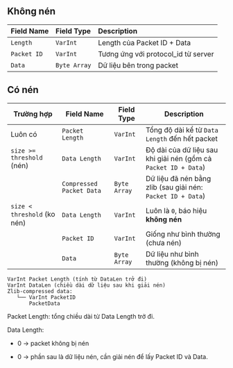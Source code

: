 ## Không nén
| Field Name  | Field Type	    | Description                         |
|:------------|:---------------|:------------------------------------|
| `Length`    | `VarInt`       | Length của Packet ID + Data         |
| `Packet ID` | `VarInt`       | Tương ứng với protocol_id từ server |
| `Data`      | `Byte Array`   | Dữ liệu bên trong packet            |

## Có nén

| Trường hợp                  | Field Name               | Field Type   | Description                                                     |
| --------------------------- | ------------------------ | ------------ | --------------------------------------------------------------- |
| Luôn có                     | `Packet Length`          | `VarInt`     | Tổng độ dài kể từ `Data Length` đến hết packet                  |
| `size >= threshold` (nén)   | `Data Length`            | `VarInt`     | Độ dài của dữ liệu sau khi giải nén (gồm cả `Packet ID + Data`) |
|                             | `Compressed Packet Data` | `Byte Array` | Dữ liệu đã nén bằng zlib (sau giải nén: `Packet ID + Data`)     |
| `size < threshold` (ko nén) | `Data Length`            | `VarInt`     | Luôn là `0`, báo hiệu **không nén**                             |
|                             | `Packet ID`              | `VarInt`     | Giống như bình thường (chưa nén)                                |
|                             | `Data`                   | `Byte Array` | Dữ liệu như bình thường (không bị nén)                          |

```commandline
VarInt Packet Length (tính từ DataLen trở đi)
VarInt DataLen (chiều dài dữ liệu sau khi giải nén)
Zlib-compressed data:
   └── VarInt PacketID
       PacketData

```


Packet Length: tổng chiều dài từ Data Length trở đi.

Data Length:

-  0 → packet không bị nén

- 0 → phần sau là dữ liệu nén, cần giải nén để lấy Packet ID và Data.
